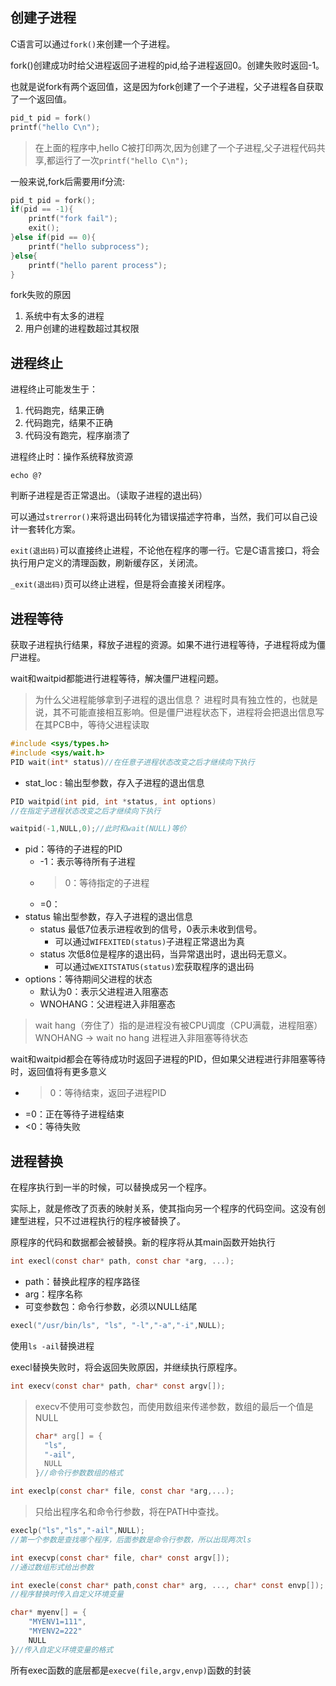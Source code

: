 
## 创建子进程
C语言可以通过`fork()`来创建一个子进程。

fork()创建成功时给父进程返回子进程的pid,给子进程返回0。创建失败时返回-1。

也就是说fork有两个返回值，这是因为fork创建了一个子进程，父子进程各自获取了一个返回值。
```C
pid_t pid = fork()
printf("hello C\n");
```
> 在上面的程序中,hello C被打印两次,因为创建了一个子进程,父子进程代码共享,都运行了一次`printf("hello C\n");`

一般来说,fork后需要用if分流:
```C
pid_t pid = fork();
if(pid == -1){
	printf("fork fail");
	exit();
}else if(pid == 0){
	printf("hello subprocess");
}else{
	printf("hello parent process");
}
```

fork失败的原因
1. 系统中有太多的进程
2. 用户创建的进程数超过其权限
## 进程终止
进程终止可能发生于：
1. 代码跑完，结果正确
2. 代码跑完，结果不正确
3. 代码没有跑完，程序崩溃了

进程终止时：操作系统释放资源

```shell
echo @?
```
判断子进程是否正常退出。（读取子进程的退出码）

可以通过`strerror()`来将退出码转化为错误描述字符串，当然，我们可以自己设计一套转化方案。

`exit(退出码)`可以直接终止进程，不论他在程序的哪一行。它是C语言接口，将会执行用户定义的清理函数，刷新缓存区，关闭流。

`_exit(退出码)`页可以终止进程，但是将会直接关闭程序。

## 进程等待

获取子进程执行结果，释放子进程的资源。如果不进行进程等待，子进程将成为僵尸进程。

wait和waitpid都能进行进程等待，解决僵尸进程问题。


> 为什么父进程能够拿到子进程的退出信息？
> 进程时具有独立性的，也就是说，其不可能直接相互影响。但是僵尸进程状态下，进程将会把退出信息写在其PCB中，等待父进程读取


```C
#include <sys/types.h>
#include <sys/wait.h>
PID wait(int* status)//在任意子进程状态改变之后才继续向下执行
```
- stat_loc : 输出型参数，存入子进程的退出信息

```C
PID waitpid(int pid, int *status, int options)
//在指定子进程状态改变之后才继续向下执行
```

```C
waitpid(-1,NULL,0);//此时和wait(NULL)等价
```

- pid：等待的子进程的PID
	- -1：表示等待所有子进程
	- >0：等待指定的子进程
	- =0：
- status 输出型参数，存入子进程的退出信息
	- status 最低7位表示进程收到的信号，0表示未收到信号。
		- 可以通过`WIFEXITED(status)`子进程正常退出为真
	- status 次低8位是程序的退出码，当异常退出时，退出码无意义。
		- 可以通过`WEXITSTATUS(status)`宏获取程序的退出码
- options：等待期间父进程的状态
	- 默认为0：表示父进程进入阻塞态
	- WNOHANG：父进程进入非阻塞态

> wait hang（夯住了）指的是进程没有被CPU调度（CPU满载，进程阻塞）
> WNOHANG -> wait no hang 进程进入非阻塞等待状态

wait和waitpid都会在等待成功时返回子进程的PID，但如果父进程进行非阻塞等待时，返回值将有更多意义

- >0：等待结束，返回子进程PID
- =0：正在等待子进程结束
- <0：等待失败

## 进程替换

在程序执行到一半的时候，可以替换成另一个程序。

实际上，就是修改了页表的映射关系，使其指向另一个程序的代码空间。这没有创建型进程，只不过进程执行的程序被替换了。

原程序的代码和数据都会被替换。新的程序将从其main函数开始执行

```C
int execl(const char* path, const char *arg, ...);
```

- path：替换此程序的程序路径
- arg：程序名称
- 可变参数包：命令行参数，必须以NULL结尾

```C
execl("/usr/bin/ls", "ls", "-l","-a","-i",NULL);
```

使用`ls -ail`替换进程

execl替换失败时，将会返回失败原因，并继续执行原程序。

```C
int execv(const char* path, char* const argv[]);
```
> execv不使用可变参数包，而使用数组来传递参数，数组的最后一个值是NULL
> ```C++
> char* arg[] = {
> 	"ls",
> 	"-ail",
> 	NULL
> }//命令行参数数组的格式
> ```


```C
int execlp(const char* file, const char *arg,...);
```
>只给出程序名和命令行参数，将在PATH中查找。

```C
execlp("ls","ls","-ail",NULL);
//第一个参数是查找哪个程序，后面参数是命令行参数，所以出现两次ls
```

```C
int execvp(const char* file, char* const argv[]);
//通过数组形式给出参数
```
>

```C
int execle(const char* path,const char* arg, ..., char* const envp[]);
//程序替换时传入自定义环境变量
```

```C
char* myenv[] = {
	"MYENV1=111",
	"MYENV2=222"
	NULL
}//传入自定义环境变量的格式
```

所有exec函数的底层都是`execve(file,argv,envp)`函数的封装